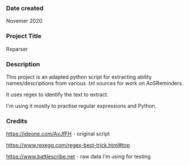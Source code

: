 ### Date created
Novemer 2020

### Project Title
Rxparser

### Description
This project is an adapted python script for extracting ability names/descriptions from various .txt sources for work on AoSReminders.

It uses regex to identify the text to extract.

I'm using it mostly to practise regular expressions and Python.

### Credits

https://ideone.com/AxJfFH - original script

https://www.rexegg.com/regex-best-trick.html#top

https://www.battlescribe.net - raw data I'm using for testing 
